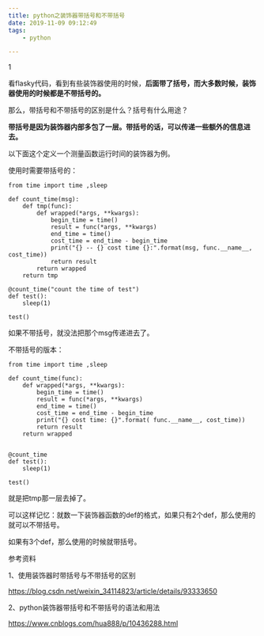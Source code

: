 ```yaml
---
title: python之装饰器带括号和不带括号
date: 2019-11-09 09:12:49
tags:
	- python

---
```


1

看flasky代码，看到有些装饰器使用的时候，**后面带了括号，而大多数时候，装饰器使用的时候都是不带括号的。**

那么，带括号和不带括号的区别是什么？括号有什么用途？

**带括号是因为装饰器内部多包了一层。带括号的话，可以传递一些额外的信息进去。**

以下面这个定义一个测量函数运行时间的装饰器为例。

使用时需要带括号的：

```
from time import time ,sleep

def count_time(msg):
    def tmp(func):
        def wrapped(*args, **kwargs):
            begin_time = time()
            result = func(*args, **kwargs)
            end_time = time()
            cost_time = end_time - begin_time
            print("{} -- {} cost time {}:".format(msg, func.__name__, cost_time))
            return result
        return wrapped
    return tmp

@count_time("count the time of test")
def test():
    sleep(1)

test()
```

如果不带括号，就没法把那个msg传递进去了。

不带括号的版本：

```
from time import time ,sleep

def count_time(func):
    def wrapped(*args, **kwargs):
        begin_time = time()
        result = func(*args, **kwargs)
        end_time = time()
        cost_time = end_time - begin_time
        print("{} cost time: {}".format( func.__name__, cost_time))
        return result
    return wrapped


@count_time
def test():
    sleep(1)

test()
```

就是把tmp那一层去掉了。

可以这样记忆：就数一下装饰器函数的def的格式，如果只有2个def，那么使用的就可以不带括号。

如果有3个def，那么使用的时候就带括号。



参考资料

1、使用装饰器时带括号与不带括号的区别

https://blog.csdn.net/weixin_34114823/article/details/93333650

2、python装饰器带括号和不带括号的语法和用法

<https://www.cnblogs.com/hua888/p/10436288.html>